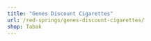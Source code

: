 ```yaml
---
title: "Genes Discount Cigarettes"
url: /red-springs/genes-discount-cigarettes/
shop: Tabak
---
```

